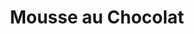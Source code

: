 ---
layout: recette
categories: [recettes]
hidden: true
lang: fr
sitemap: false
title: Mousse au Chocolat
type: sucre
recettes:
  Classique:
    yield: 6
    yieldType: ramequins
    ingredients: 
      - nom: blancs d'oeuf
        qte: 5
      - nom: jaunes d'oeuf
        qte: 2
      - nom: chocolat noir 70%
        qte: 110
        unite: gr
        variable: true
      - nom: beurre
        qte: 45
        unite: gr
      - nom: sucre glace
        qte: 20
        unite: gr
    etapes:
      - label: Préparation
        details:
          - Faire fondre le beurre avec le chocolat
          - Mélanger les jaunes d'oeuf avec le mélange beurre-chocolat
          - Monter les blancs en neige (pas trop fermes) avec le sucre glace
          - Incorporer les blancs en deux fois
          - Réserver au frais au moins deux heures 
---
